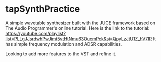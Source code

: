 # tapSynthPractice
A simple wavetable synthesizer built with the JUCE framework based on The Audio Programmer's online tutorial. 
Here is the link to the tutorial: https://youtube.com/playlist?list=PLLgJJsrdwhPwJimt5vtHtNmu63OucmPck&si=QpyLzJtU1Z_hV7IR
It has simple frequency modulation and ADSR capabilities. 

Looking to add more features to the VST and refine it. 
